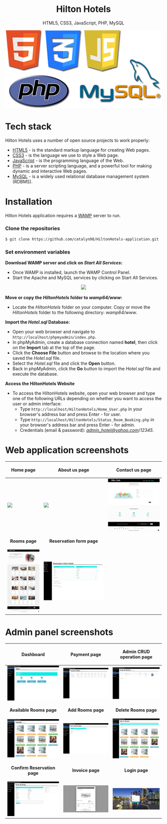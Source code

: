 <h1 align="center">
  Hilton Hotels
</h1>
<p align="center">
  HTML5, CSS3, JavaScript, PHP, MySQL
</p>

<p align="center">
  <img src="https://github.com/catalyn98/HiltonHotels-application/blob/main/StackTech.png" />
</p>

# Tech stack
Hilton Hotels uses a number of open source projects to work properly:
* [HTML5](https://www.w3schools.com/html/) - is the standard markup language for creating Web pages.
* [CSS3](https://www.w3schools.com/css/) - is the language we use to style a Web page.
* [JavaScript](https://www.w3schools.com/js/) - is the programming language of the Web.
* [PHP](https://www.w3schools.com/php/) - is a server scripting language, and a powerful tool for making dynamic and interactive Web pages.
* [MySQL](https://www.w3schools.com/mysql/) - is a widely used relational database management system (RDBMS).

# Installation
Hilton Hotels application requires a [WAMP](https://wampserver.aviatechno.net) server to run.

### Clone the repositories
```sh
$ git clone https://github.com/catalyn98/HiltonHotels-application.git
```

### Set environment variables 
**Download WAMP server and click on *Start All Services*:**
- Once WAMP is installed, launch the WAMP Control Panel.
- Start the Apache and MySQL services by clicking on Start All Services.
<p align="center">
  <img src="https://firebasestorage.googleapis.com/v0/b/licenseproject-c2773.appspot.com/o/wampp.png?alt=media&token=07cc678d-6644-4f99-bff1-59ea658fd96e" />
</p>

**Move or copy the *HiltonHotels* folder to *wamp64/www*:**
- Locate the *HiltonHotels* folder on your computer. Copy or move the *HiltonHotels* folder to the following directory: *wamp64/www*.

**Import the *Hotel.sql* Database:**
- Open your web browser and navigate to `http://localhost/phpmyadmin/index.php`.
- In phpMyAdmin, create a database connection named **hotel**, then click on the **Import** tab at the top of the page.
- Click the **Choose File** button and browse to the location where you saved the *Hotel.sql* file.
- Select the *Hotel.sql* file and click the **Open** button.
- Back in phpMyAdmin, click the **Go** button to import the *Hotel.sql* file and execute the database.

**Access the HiltonHotels Website**
- To access the HiltonHotels website, open your web browser and type one of the following URLs depending on whether you want to access the user or admin interface:
  - Type `http://localhost/HiltonHotels/Home_User.php` in your browser's address bar and press Enter - for user.
  - Type `http://localhost/HiltonHotels/Status_Room_Booking.php` in your browser's address bar and press Enter - for admin.
  - Credentials (email & password): *admin_hotel@yahoo.com*/*12345*.

# Web application screenshots 
| <p align="center">**Home page**</p> | <p align="center">**About us page**</p> | <p align="center">**Contact us page**</p> |
| ------------ | ------------ | ------------ |
| <img src="https://github.com/catalyn98/HiltonHotels-application/blob/main/Hilton%20Hotels/screenshots/1.Home_User.png" />  |  <img src="https://github.com/catalyn98/HiltonHotels-application/blob/main/Hilton%20Hotels/screenshots/2.About.png" /> | <img src="https://github.com/catalyn98/HiltonHotels-application/blob/main/Hilton%20Hotels/screenshots/3.Contact.png" /> |
| <p align="center">**Rooms page**</p> | <p align="center">**Reservation form page**</p> | |
| <img src="https://github.com/catalyn98/HiltonHotels-application/blob/main/Hilton%20Hotels/screenshots/4.Rooms.png" /> | <img src="https://github.com/catalyn98/HiltonHotels-application/blob/main/Hilton%20Hotels/screenshots/5.Reservation_User.png" /> | |

# Admin panel screenshots
| <p align="center">**Dashboard**</p> | <p align="center">**Payment page**</p> | <p align="center">**Admin CRUD operation page**</p> |
| ------------ | ------------ | ------------ |
| <img src="https://github.com/catalyn98/HiltonHotels-application/blob/main/Hilton%20Hotels/screenshots/7.Status Room Booking.png" /> | <img src="https://github.com/catalyn98/HiltonHotels-application/blob/main/Hilton%20Hotels/screenshots/8.Payment.png" /> | <img src="https://github.com/catalyn98/HiltonHotels-application/blob/main/Hilton%20Hotels/screenshots/9.Administrator.png" /> |
| <p align="center">**Available Rooms page**</p> | <p align="center">**Add Rooms page**</p> | <p align="center">**Delete Rooms page**</p> |
| <img src="https://github.com/catalyn98/HiltonHotels-application/blob/main/Hilton%20Hotels/screenshots/10.Available%20Rooms.png" /> | <img src="https://github.com/catalyn98/HiltonHotels-application/blob/main/Hilton%20Hotels/screenshots/11.Add%20Rooms.png" /> | <img src="https://github.com/catalyn98/HiltonHotels-application/blob/main/Hilton%20Hotels/screenshots/12.Delete%20Rooms.png" /> |
| <p align="center">**Confirm Reservation page**</p> | <p align="center">**Invoice page**</p> | <p align="center">**Login page**</p> |
| <img src="https://github.com/catalyn98/HiltonHotels-application/blob/main/Hilton%20Hotels/screenshots/13.Confirm_Reservation.png" /> | <img src="https://github.com/catalyn98/HiltonHotels-application/blob/main/Hilton%20Hotels/screenshots/14.Invoice.png" /> | <img src="https://github.com/catalyn98/HiltonHotels-application/blob/main/Hilton%20Hotels/screenshots/6.Login_Admin.png" /> |
